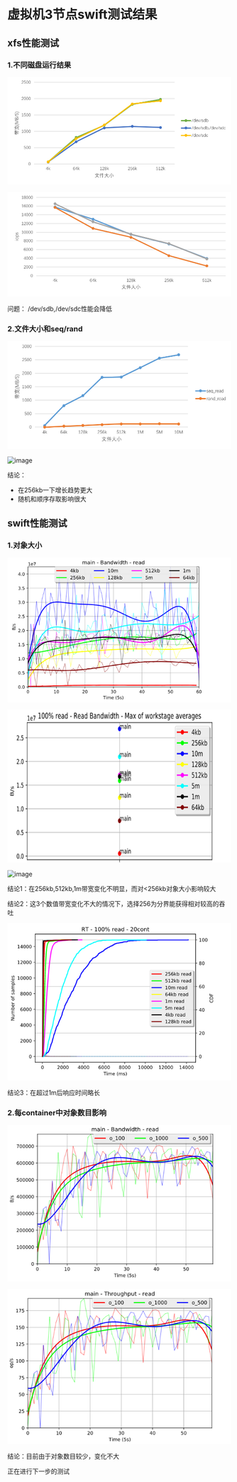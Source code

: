 # 虚拟机3节点swift测试结果

## xfs性能测试

### 1.不同磁盘运行结果
![image](https://github.com/leafworld/record/blob/master/pictures/xfs_fio_disk_bandwidth.png)

![image](https://github.com/leafworld/record/blob/master/pictures/xfs_fio_disk_iops.png)

问题：
/dev/sdb,/dev/sdc性能会降低

### 2.文件大小和seq/rand
![image](https://github.com/leafworld/record/blob/master/pictures/xfs_fio_size_bandwidth.png)

![image](https://github.com/leafworld/record/blob/master/pictures/xfs_fio_size_iops.png)

结论：
- 在256kb一下增长趋势更大
- 随机和顺序存取影响很大

## swift性能测试
### 1.对象大小
![image](https://github.com/leafworld/record/blob/master/pictures/swift_cosbench_stage_bandwidth.png)

![image](https://github.com/leafworld/record/blob/master/pictures/swift_cosbench_avg_bandwidth.png)

![image](https://github.com/leafworld/record/blob/master/pictures/swift_cosbench_avg_throughput.png)

结论1：在256kb,512kb,1m带宽变化不明显，而对<256kb对象大小影响较大

结论2：这3个数值带宽变化不大的情况下，选择256为分界能获得相对较高的吞吐

![image](https://github.com/leafworld/record/blob/master/pictures/swift_cosbench_size_RT.png)

结论3：在超过1m后响应时间略长

### 2.每container中对象数目影响
![image](https://github.com/leafworld/record/blob/master/pictures/swift_cosbench_onum_bandwidth.png)

![image](https://github.com/leafworld/record/blob/master/pictures/swift_cosbench_onum_throughput.png)

结论：目前由于对象数目较少，变化不大

正在进行下一步的测试
